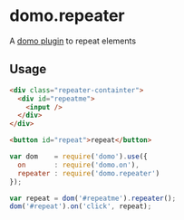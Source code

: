domo.repeater
=============

A [domo plugin](https://github.com/domojs/domo) to repeat elements

Usage
-----

```html
<div class="repeater-containter">
  <div id="repeatme">
    <input />
  </div>
</div>

<button id="repeat">repeat</button>
```

```js
var dom    = require('domo').use({
  on       : require('domo.on'),
  repeater : require('domo.repeater')
});

var repeat = dom('#repeatme').repeater();
dom('#repeat').on('click', repeat);
```
